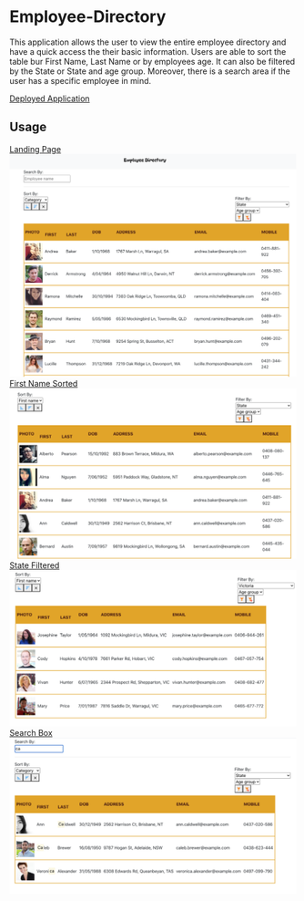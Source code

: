 # Employee-Directory

This application allows the user to view the entire employee directory and have a quick access the their basic information.
Users are able to sort the table bur First Name, Last Name or by employees age. It can also be filtered by the State or State and age group. Moreover, there is a search area if the user has a specific employee in mind.

[Deployed Application]("https://criscel.github.io/employee-directory/")

## Usage
[Landing Page](Assets/images/landing.PNG)<br>
![Landing Page](Assets/images/landing.PNG)<br>
[First Name Sorted](Assets/images/sorted.PNG)<br>
![First Name Sorted](Assets/images/sorted.PNG)<br>
[State Filtered](Assets/images/filtered.PNG)<br>
![State Filtered](Assets/images/filtered.PNG)<br>
[Search Box](Assets/images/search.PNG)<br>
![Search Box](Assets/images/search.PNG)<br>

